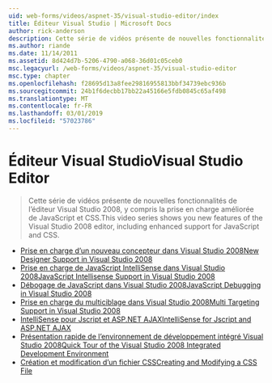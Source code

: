 ```yaml
---
uid: web-forms/videos/aspnet-35/visual-studio-editor/index
title: Éditeur Visual Studio | Microsoft Docs
author: rick-anderson
description: Cette série de vidéos présente de nouvelles fonctionnalités de l’éditeur Visual Studio 2008, y compris la prise en charge améliorée de JavaScript et CSS.
ms.author: riande
ms.date: 11/14/2011
ms.assetid: 8d424d7b-5206-4790-a068-36d01c05ceb0
msc.legacyurl: /web-forms/videos/aspnet-35/visual-studio-editor
msc.type: chapter
ms.openlocfilehash: f28695d13a8fee29816955813bbf34739ebc936b
ms.sourcegitcommit: 24b1f6decbb17bb22a45166e5fdb0845c65af498
ms.translationtype: MT
ms.contentlocale: fr-FR
ms.lasthandoff: 03/01/2019
ms.locfileid: "57023786"
---
```

<a name="visual-studio-editor"></a><span data-ttu-id="f760e-103">Éditeur Visual Studio</span><span class="sxs-lookup"><span data-stu-id="f760e-103">Visual Studio Editor</span></span>
====================
> <span data-ttu-id="f760e-104">Cette série de vidéos présente de nouvelles fonctionnalités de l’éditeur Visual Studio 2008, y compris la prise en charge améliorée de JavaScript et CSS.</span><span class="sxs-lookup"><span data-stu-id="f760e-104">This video series shows you new features of the Visual Studio 2008 editor, including enhanced support for JavaScript and CSS.</span></span>


- [<span data-ttu-id="f760e-105">Prise en charge d’un nouveau concepteur dans Visual Studio 2008</span><span class="sxs-lookup"><span data-stu-id="f760e-105">New Designer Support in Visual Studio 2008</span></span>](new-designer-support-in-visual-studio-2008.md)
- [<span data-ttu-id="f760e-106">Prise en charge de JavaScript IntelliSense dans Visual Studio 2008</span><span class="sxs-lookup"><span data-stu-id="f760e-106">JavaScript Intellisense Support in Visual Studio 2008</span></span>](javascript-intellisense-support-in-visual-studio-2008.md)
- [<span data-ttu-id="f760e-107">Débogage de JavaScript dans Visual Studio 2008</span><span class="sxs-lookup"><span data-stu-id="f760e-107">JavaScript Debugging in Visual Studio 2008</span></span>](javascript-debugging-in-visual-studio-2008.md)
- [<span data-ttu-id="f760e-108">Prise en charge du multiciblage dans Visual Studio 2008</span><span class="sxs-lookup"><span data-stu-id="f760e-108">Multi Targeting Support in Visual Studio 2008</span></span>](multi-targeting-support-in-visual-studio-2008.md)
- [<span data-ttu-id="f760e-109">IntelliSense pour Jscript et ASP.NET AJAX</span><span class="sxs-lookup"><span data-stu-id="f760e-109">IntelliSense for Jscript and ASP.NET AJAX</span></span>](intellisense-for-jscript-and-aspnet-ajax.md)
- [<span data-ttu-id="f760e-110">Présentation rapide de l’environnement de développement intégré Visual Studio 2008</span><span class="sxs-lookup"><span data-stu-id="f760e-110">Quick Tour of the Visual Studio 2008 Integrated Development Environment</span></span>](quick-tour-of-the-visual-studio-2008-integrated-development-environment.md)
- [<span data-ttu-id="f760e-111">Création et modification d’un fichier CSS</span><span class="sxs-lookup"><span data-stu-id="f760e-111">Creating and Modifying a CSS File</span></span>](creating-and-modifying-a-css-file.md)
